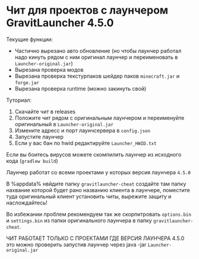 # Чит для проектов с лаунчером GravitLauncher 4.5.0

Текущие функции:
- Частично вырезано авто обновление (но чтобы лаунчер работал надо кинуть рядом с ним оригинал лаунчер и переименовать в `Launcher-original.jar`)
- Вырезана проверка модов
- Вырезана проверка текстурпаков шейдер паков `minecraft.jar` и `forge.jar`
- Вырезана проверка runtime (можно закинуть свой)

Туториал:
1. Скачайте чит в releases
2. Положите чит рядом с оригинальным лаунчером и переименуйте оригинальный в `Launcher-original.jar`
3. Измените адресс и порт лаунчсервера в `config.json`
4. Запустите лаунчер
5. Если у вас бан по hwid редактируйте `Launcher_HWID.txt`

Если вы боитесь вирусов можете скомпилить лаунчер из исходного кода (`gradlew build`)

Лаунчер работат со всеми проектами у которых версия лаунчера `4.5.0`

В %appdata% нвйдите папку `gravitlauncher-cheat` создайте там папку нахвание которой будет рано названию клиента в лаунчере,
поместите туда оригинальный клиент установить читы, вырежите защиту и наслождайтесь!

Во избежании проблем рекомендуем так же скорпитровать `options.bin` и `settings.bin` из папки оригинального лаунчера в папку `gravitlauncher-cheat`.

ЧИТ РАБОТАЕТ ТОЛЬКО С ПРОЕКТАМИ ГДЕ ВЕРСИЯ ЛАУНЧЕРА 4.5.0 это можно проверить запустив лаунчер через java -jar `Launcher-original.jar`
